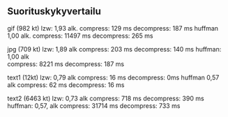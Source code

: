 ## Suorituskykyvertailu

gif (982 kt)
	lzw: 
		1,93 alk. 
		compress: 129 ms
		decompress: 187 ms
	huffman
		1,00 alk.
		compress: 11497 ms
		decompress: 265 ms
		
jpg (709 kt)
	lzw: 
		1,89 alk
		compress: 203 ms
		decompress: 140 ms
	huffman:
		1,00 alk	
		compress: 8221 ms
		decompress: 187 ms
		
text1 (12kt)
	lzw:
		0,79 alk
		compress: 16 ms
		decompress: 0ms
	huffman
		0,57 alk
		compress: 62 ms
		decompress: 16 ms
		
text2 (6463 kt)
	lzw: 
		0,73 alk
		compress: 718 ms
		decompress: 390 ms
	huffman:
		0,57, alk
		compress: 31714 ms
		decompress: 733 ms
